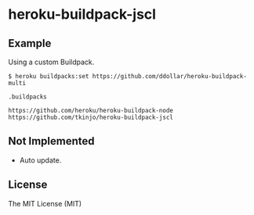 heroku-buildpack-jscl
===



Example
---

Using a custom Buildpack.

```
$ heroku buildpacks:set https://github.com/ddollar/heroku-buildpack-multi
```




`.buildpacks`

```
https://github.com/heroku/heroku-buildpack-node
https://github.com/tkinjo/heroku-buildpack-jscl
```




Not Implemented
---

 - Auto update.





License
---

The MIT License (MIT)